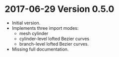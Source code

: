 # 2017-06-29 Version 0.5.0

- Initial version.
- Implements three import modes:
	- mesh cylinder
	- cylinder-level lofted Bezier curves
	- branch-level lofted Bezier curves.
- Missing full documentation.